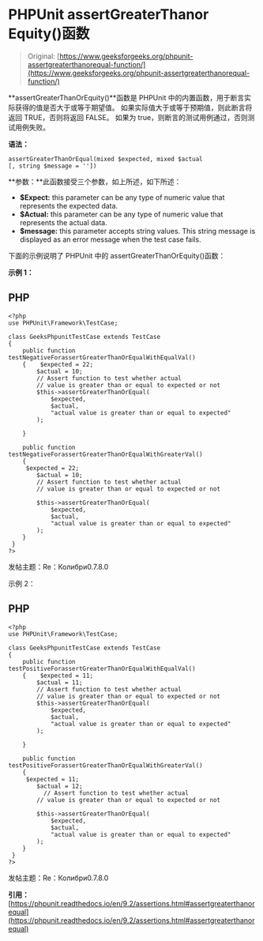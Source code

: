 # PHPUnit assertGreaterThanor Equity()函数

> Original: [https://www.geeksforgeeks.org/phpunit-assertgreaterthanorequal-function/](https://www.geeksforgeeks.org/phpunit-assertgreaterthanorequal-function/)

**assertGreaterThanOrEquity()**函数是 PHPUnit 中的内置函数，用于断言实际获得的值是否大于或等于期望值。 如果实际值大于或等于预期值，则此断言将返回 TRUE，否则将返回 FALSE。 如果为 true，则断言的测试用例通过，否则测试用例失败。

**语法：**

```
assertGreaterThanOrEqual(mixed $expected, mixed $actual
[, string $message = ''])

```

**参数：**此函数接受三个参数，如上所述，如下所述：

*   **$Expect:** this parameter can be any type of numeric value that represents the expected data.
*   **$Actual:** this parameter can be any type of numeric value that represents the actual data.
*   **$message:** this parameter accepts string values. This string message is displayed as an error message when the test case fails.

下面的示例说明了 PHPUnit 中的 assertGreaterThanOrEquity()函数：

**示例 1：**

## PHP

```
<?php 
use PHPUnit\Framework\TestCase; 

class GeeksPhpunitTestCase extends TestCase 
{ 
    public function testNegativeForassertGreaterThanOrEqualWithEqualVal()
    {    $expected = 22; 
        $actual = 10;
        // Assert function to test whether actual 
        // value is greater than or equal to expected or not 
        $this->assertGreaterThanOrEqual( 
            $expected, 
            $actual, 
            "actual value is greater than or equal to expected"
        );

    }

    public function testNegativeForassertGreaterThanOrEqualWithGreaterVal()
    {  
     $expected = 22; 
        $actual = 10;
        // Assert function to test whether actual
        // value is greater than or equal to expected or not 

        $this->assertGreaterThanOrEqual( 
            $expected, 
            $actual, 
            "actual value is greater than or equal to expected"
        ); 
    }  
 } 
?> 
```

发帖主题：Re：Колибри0.7.8.0

示例 2：

## PHP

```
<?php 
use PHPUnit\Framework\TestCase; 

class GeeksPhpunitTestCase extends TestCase 
{ 
    public function testPositiveForassertGreaterThanOrEqualWithEqualVal()
    {    $expected = 11; 
        $actual = 11;
        // Assert function to test whether actual
        // value is greater than or equal to expected or not 
        $this->assertGreaterThanOrEqual( 
            $expected, 
            $actual, 
            "actual value is greater than or equal to expected"
        );

    }

    public function testPositiveForassertGreaterThanOrEqualWithGreaterVal()
    {  
     $expected = 11; 
        $actual = 12;
          // Assert function to test whether actual
        // value is greater than or equal to expected or not 

        $this->assertGreaterThanOrEqual( 
            $expected, 
            $actual, 
            "actual value is greater than or equal to expected"
        ); 
    }  
 } 
?> 
```

发帖主题：Re：Колибри0.7.8.0

**引用：**[https://phpunit.readthedocs.io/en/9.2/assertions.html#assertgreaterthanorequal](https://phpunit.readthedocs.io/en/9.2/assertions.html#assertgreaterthanorequal)